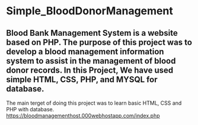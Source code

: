 # Simple_BloodDonorManagement
Blood Bank Management System is a website based on PHP. The purpose of this project was to develop a blood management information system to assist in the management of blood donor records. In this Project, We have used simple HTML, CSS, PHP, and MYSQL for database. 
---
The main terget of doing this project was to learn basic HTML, CSS and PHP with database.
https://bloodmanagementhost.000webhostapp.com/index.php
